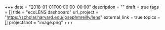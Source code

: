 +++
date = "2018-01-01T00:00:00-00:00"
description = ""
draft = true
tags = []
title = "ecoLENS dashboard"
url_project = "https://scholar.harvard.edu/josephmreilly/lens"
external_link = true
topics = []
projectshot = "image.png"
+++
